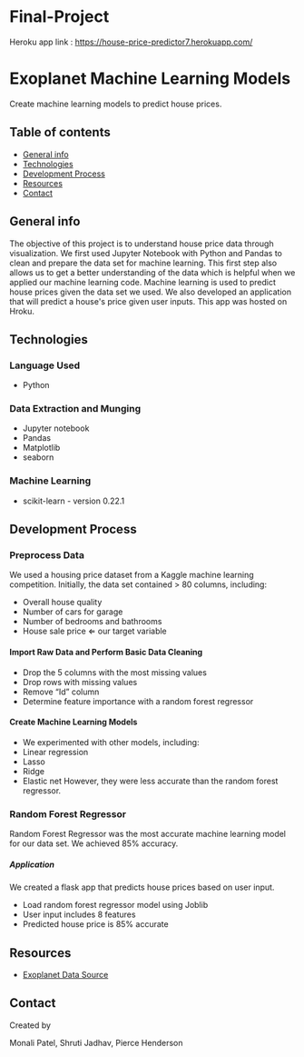 # Final-Project

Heroku app link : https://house-price-predictor7.herokuapp.com/

# Exoplanet Machine Learning Models

Create machine learning models to predict house prices.

## Table of contents

* [General info](#general-info)
* [Technologies](#technologies)
* [Development Process](#development-process)
* [Resources](#resources)
* [Contact](#contact)

## General info

The objective of this project is to understand house price data through visualization. We first used Jupyter Notebook with Python and Pandas to clean and prepare the data set for machine learning. This first step also allows us to get a better understanding of the data which is helpful when we applied our machine learning code. Machine learning is used to predict house prices given the data set we used. We also developed an application that will predict a house's price given user inputs. This app was hosted on Hroku. 

## Technologies

### Language Used

* Python

### Data Extraction and Munging

* Jupyter notebook 
* Pandas
* Matplotlib
* seaborn

### Machine Learning

* scikit-learn - version 0.22.1

## Development Process

### Preprocess Data

We used a housing price dataset from a Kaggle machine learning competition. Initially, the data set contained > 80 columns, including: 
* Overall house quality
* Number of cars for garage
* Number of bedrooms and bathrooms
* House sale price ⇐ our target variable

#### Import Raw Data and Perform Basic Data Cleaning

* Drop the 5 columns with the most missing values
* Drop rows with missing values
* Remove “Id” column 
* Determine feature importance with a random forest regressor

#### Create Machine Learning Models

* We experimented with other models, including:
* Linear regression
* Lasso
* Ridge
* Elastic net
 However, they were less accurate than the random forest regressor.
 
 ### Random Forest Regressor
 
 Random Forest Regressor was the most accurate machine learning model for our data set. We achieved 85% accuracy.

##### Application

We created a flask app that predicts house prices based on user input.
* Load random forest regressor model using Joblib
* User input includes 8 features
* Predicted house price is 85% accurate

## Resources

* [Exoplanet Data Source](https://ww2.amstat.org/publications/jse/v19n3/decock/AmesHousing.txt)

## Contact

 Created by 
 
 Monali Patel, Shruti Jadhav, Pierce Henderson

